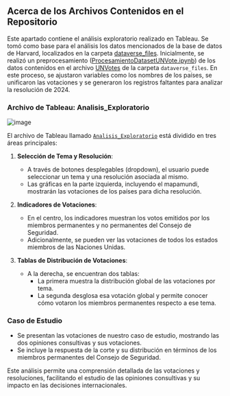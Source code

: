 ## Acerca de los Archivos Contenidos en el Repositorio

Este apartado contiene el análisis exploratorio realizado en Tableau. Se tomó como base para el análisis los datos mencionados de la base de datos de Harvard, localizados en la carpeta [dataverse_files](https://github.com/pardo2410/ProyectoFinalBootcampBigData/tree/main/01%20-%20Dataset/dataverse_files). Inicialmente, se realizó un preprocesamiento ([ProcesamientoDatasetUNVote.ipynb](https://github.com/pardo2410/ProyectoFinalBootcampBigData/blob/main/03%20-%20An%C3%A1lisis%20Exploratorio/ProcesamientoDatasetUNVote.ipynb)) de los datos contenidos en el archivo [UNVotes](https://github.com/pardo2410/ProyectoFinalBootcampBigData/blob/main/01%20-%20Dataset/dataverse_files/UNVotes.csv) de la carpeta `dataverse_files`. En este proceso, se ajustaron variables como los nombres de los países, se unificaron las votaciones y se generaron los registros faltantes para analizar la resolución de 2024.

### Archivo de Tableau: Analisis_Exploratorio

![image](https://github.com/pardo2410/ProyectoFinalBootcampBigData/assets/10873597/126f072d-7af3-48b4-a6b0-061f2eee614c)

El archivo de Tableau llamado [`Analisis_Exploratorio`](https://public.tableau.com/shared/4N5CPXYZZ?:display_count=n&:origin=viz_share_link) está dividido en tres áreas principales:

1. **Selección de Tema y Resolución**:
   - A través de botones desplegables (dropdown), el usuario puede seleccionar un tema y una resolución asociada al mismo.
   - Las gráficas en la parte izquierda, incluyendo el mapamundi, mostrarán las votaciones de los países para dicha resolución.

2. **Indicadores de Votaciones**:
   - En el centro, los indicadores muestran los votos emitidos por los miembros permanentes y no permanentes del Consejo de Seguridad.
   - Adicionalmente, se pueden ver las votaciones de todos los estados miembros de las Naciones Unidas.

3. **Tablas de Distribución de Votaciones**:
   - A la derecha, se encuentran dos tablas:
     - La primera muestra la distribución global de las votaciones por tema.
     - La segunda desglosa esa votación global y permite conocer cómo votaron los miembros permanentes respecto a ese tema.

### Caso de Estudio

- Se presentan las votaciones de nuestro caso de estudio, mostrando las dos opiniones consultivas y sus votaciones.
- Se incluye la respuesta de la corte y su distribución en términos de los miembros permanentes del Consejo de Seguridad.

Este análisis permite una comprensión detallada de las votaciones y resoluciones, facilitando el estudio de las opiniones consultivas y su impacto en las decisiones internacionales.
